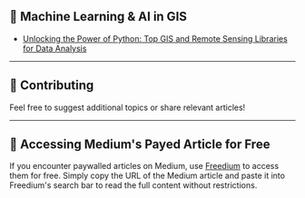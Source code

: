 ## 🧠 Machine Learning & AI in GIS  
- [Unlocking the Power of Python: Top GIS and Remote Sensing Libraries for Data Analysis](https://koka-tic.medium.com/unlocking-the-power-of-python-top-gis-and-remote-sensing-libraries-for-data-analysis-bb968e3139e9)

---

## 📌 Contributing  
Feel free to suggest additional topics or share relevant articles!

---

## 🔑 Accessing Medium's Payed Article for Free
If you encounter paywalled articles on Medium, use [Freedium](https://freedium.cfd/) to access them for free. Simply copy the URL of the Medium article and paste it into Freedium's search bar to read the full content without restrictions.